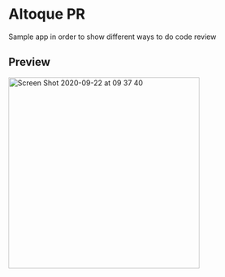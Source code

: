 # Altoque PR
Sample app in order to show different ways to do code review

## Preview
<img width="376" alt="Screen Shot 2020-09-22 at 09 37 40" src="https://user-images.githubusercontent.com/5092994/93883327-cc98c480-fcb7-11ea-9236-e4a5abbc0638.png">
